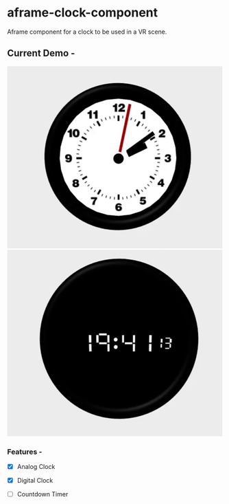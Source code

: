 ﻿# aframe-clock-component
 Aframe component for a clock to be used in a VR scene.
 ## Current Demo - 
 ![](demo.gif)
 ![](demo2.gif)
 ### Features - 
 - [X] Analog Clock
 - [X] Digital Clock
 - [ ] Countdown Timer
 
